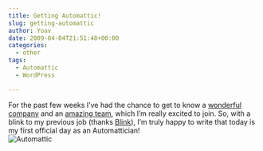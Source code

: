 ```yaml
---
title: Getting Automattic!
slug: getting-automattic
author: Yoav
date: 2009-04-04T21:51:48+00:00
categories:
  - other
tags:
  - Automattic
  - WordPress

---
```

For the past few weeks I&#8217;ve had the chance to get to know a [wonderful company][1] and an [amazing team][2], which I&#8217;m really excited to join. So, with a blink to my previous job (thanks [Blink][3]), I&#8217;m truly happy to write that today is my first official day as an Automattician!  
<img decoding="async" src="http://blog.yoavfarhi.comimages/automattic_logo.png" alt="Automattic" />

 [1]: http://automattic.com/
 [2]: http://automattic.com/about
 [3]: http://blinkit.co.il